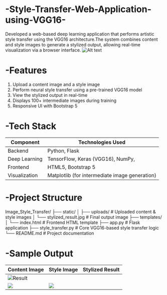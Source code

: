 # -Style-Transfer-Web-Application-using-VGG16-
Developed a web-based deep learning application that performs artistic style transfer using the VGG16 architecture.The system combines content and style images to generate a stylized output, allowing real-time visualization via a browser interface. 
![Alt text]([static/stylized_result.jpg](https://github.com/Agastya122/-Style-Transfer-Web-Application-using-VGG16-/blob/main/stylized_result.jpg))


# -Features
1. Upload a content image and a style image
2. Perform neural style transfer using a pre-trained VGG16 model
3. View the stylized output in real-time
4. Displays 100+ intermediate images during training
5. Responsive UI with Bootstrap 5

# -Tech Stack
| Component         | Technologies Used                              |
| ----------------- | ---------------------------------------------- |
| Backend           | Python, Flask                                  |
| Deep Learning     | TensorFlow, Keras (VGG16), NumPy,              |
| Frontend          | HTML5, Bootstrap 5                             |
| Visualization     | Matplotlib (for intermediate image generation) |

# -Project Structure
Image_Style_Transfer/
├── static/
│   ├── uploads/               # Uploaded content & style images
│   └── stylized_result.jpg    # Final output image
├── templates/
│   └── index.html             # Frontend HTML template
├── app.py                     # Flask application
├── style_transfer.py          # Core VGG16-based style transfer logic
└── README.md                  # Project documentation

# -Sample Output
| Content Image                   | Style Image                   | Stylized Result                 |
| ------------------------------- | ----------------------------- | ------------------------------- |
|![Result](https://raw.githubusercontent.com/username/repo-name/branch-name/images/output.jpg)
  | ![](static/uploads/style.jpg) | ![](static/stylized_result.jpg) |

